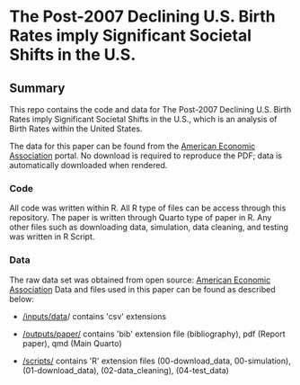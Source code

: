 <!-- -*- mode: gfm -*- -->

# The Post-2007 Declining U.S. Birth Rates imply Significant Societal Shifts in the U.S.

## Summary

This repo contains the code and data for The Post-2007 Declining U.S. Birth Rates imply Significant Societal Shifts in the U.S., which is an analysis of Birth Rates within the United States.

The data for this paper can be found from the [American Economic Association](https://www.aeaweb.org/articles?id=10.1257/jep.36.1.151&ArticleSearch%5Bwithin%5D%5Barticletitle%5D=1&ArticleSearch%5Bwithin%5D%5Barticleabstract%5D=1&ArticleSearch%5Bwithin%5D%5Bauthorlast%5D=1&ArticleSearch%5Bq%5D=birth+rates&JelClass%5Bvalue%5D=0&journal=&from=a&from=j) portal. No download is required to reproduce the PDF; data is automatically downloaded when rendered.

### Code

All code was written within R. All R type of files can be access through this repository. The paper is written through Quarto type of paper in R. Any other files such as downloading data, simulation, data cleaning, and testing was written in R Script.

### Data

The raw data set was obtained from open source: [American Economic Association](https://www.aeaweb.org/articles?id=10.1257/jep.36.1.151&ArticleSearch%5Bwithin%5D%5Barticletitle%5D=1&ArticleSearch%5Bwithin%5D%5Barticleabstract%5D=1&ArticleSearch%5Bwithin%5D%5Bauthorlast%5D=1&ArticleSearch%5Bq%5D=birth+rates&JelClass%5Bvalue%5D=0&journal=&from=a&from=j) Data and files used in this paper can be found as described below:

-   [/inputs/data](https://github.com/UtopianYoungChung/Paper2/data/)/ contains 'csv' extensions

-   [/outputs/paper/](https://github.com/UtopianYoungChung/Paper2/outputs/paper) contains 'bib' extension file (bibliography), pdf (Report paper), qmd (Main Quarto)

-   [/scripts/](https://github.com/UtopianYoungChung/Paper2/scripts) contains 'R' extension files (00-download_data, 00-simulation), (01-download_data), (02-data_cleaning), (04-test_data)
